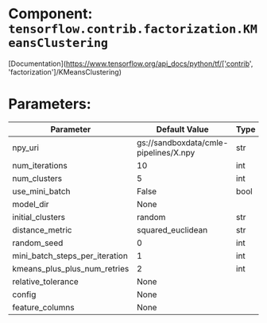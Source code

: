 # Component: `tensorflow.contrib.factorization.KMeansClustering`

[Documentation](https://www.tensorflow.org/api_docs/python/tf/['contrib', 'factorization']/KMeansClustering)

# Parameters:

| Parameter | Default Value | Type |
| --------- | ------------- | ---- |
| npy_uri | gs://sandboxdata/cmle-pipelines/X.npy | str |
| num_iterations | 10 | int |
| num_clusters | 5 | int |
| use_mini_batch | False | bool |
| model_dir | None |  |
| initial_clusters | random | str |
| distance_metric | squared_euclidean | str |
| random_seed | 0 | int |
| mini_batch_steps_per_iteration | 1 | int |
| kmeans_plus_plus_num_retries | 2 | int |
| relative_tolerance | None |  |
| config | None |  |
| feature_columns | None |  |

